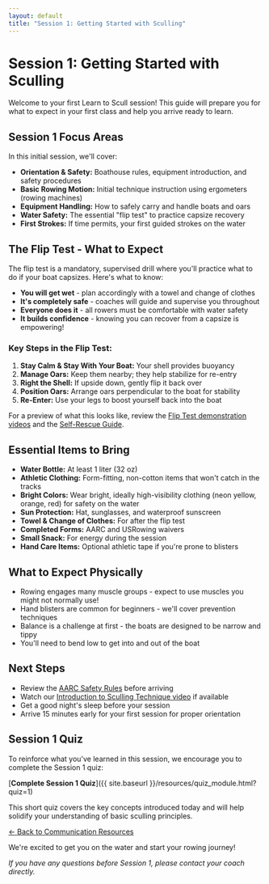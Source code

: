 ```yaml
---
layout: default
title: "Session 1: Getting Started with Sculling"
---
```


# Session 1: Getting Started with Sculling

Welcome to your first Learn to Scull session! This guide will prepare you for what to expect in your first class and help you arrive ready to learn.

## Session 1 Focus Areas

In this initial session, we'll cover:

* **Orientation & Safety:** Boathouse rules, equipment introduction, and safety procedures
* **Basic Rowing Motion:** Initial technique instruction using ergometers (rowing machines)
* **Equipment Handling:** How to safely carry and handle boats and oars
* **Water Safety:** The essential "flip test" to practice capsize recovery
* **First Strokes:** If time permits, your first guided strokes on the water

## The Flip Test - What to Expect

The flip test is a mandatory, supervised drill where you'll practice what to do if your boat capsizes. Here's what to know:

* **You will get wet** - plan accordingly with a towel and change of clothes
* **It's completely safe** - coaches will guide and supervise you throughout
* **Everyone does it** - all rowers must be comfortable with water safety
* **It builds confidence** - knowing you can recover from a capsize is empowering!

### Key Steps in the Flip Test:

1. **Stay Calm & Stay With Your Boat:** Your shell provides buoyancy
2. **Manage Oars:** Keep them nearby; they help stabilize for re-entry
3. **Right the Shell:** If upside down, gently flip it back over
4. **Position Oars:** Arrange oars perpendicular to the boat for stability
5. **Re-Enter:** Use your legs to boost yourself back into the boat

For a preview of what this looks like, review the [Flip Test demonstration videos](https://ilarsf.github.io/aarc_lts/course_materials/learner/QA_Companion.html#videos-tab) and the [Self-Rescue Guide](https://ilarsf.github.io/aarc_lts/course_materials/learner/safety/Self_Rescue_Guide.html).

## Essential Items to Bring

* **Water Bottle:** At least 1 liter (32 oz)
* **Athletic Clothing:** Form-fitting, non-cotton items that won't catch in the tracks
* **Bright Colors:** Wear bright, ideally high-visibility clothing (neon yellow, orange, red) for safety on the water
* **Sun Protection:** Hat, sunglasses, and waterproof sunscreen
* **Towel & Change of Clothes:** For after the flip test
* **Completed Forms:** AARC and USRowing waivers
* **Small Snack:** For energy during the session
* **Hand Care Items:** Optional athletic tape if you're prone to blisters

## What to Expect Physically

* Rowing engages many muscle groups - expect to use muscles you might not normally use!
* Hand blisters are common for beginners - we'll cover prevention techniques
* Balance is a challenge at first - the boats are designed to be narrow and tippy
* You'll need to bend low to get into and out of the boat

## Next Steps

* Review the [AARC Safety Rules](https://ilarsf.github.io/aarc_lts/src/AARC_Safety_Rules.pdf) before arriving
* Watch our [Introduction to Sculling Technique video](https://ilarsf.github.io/aarc_lts/course_materials/learner/QA_Companion.html#videos-tab) if available
* Get a good night's sleep before your session
* Arrive 15 minutes early for your first session for proper orientation

## Session 1 Quiz

To reinforce what you've learned in this session, we encourage you to complete the Session 1 quiz:

[**Complete Session 1 Quiz**]({{ site.baseurl }}/resources/quiz_module.html?quiz=1)

This short quiz covers the key concepts introduced today and will help solidify your understanding of basic sculling principles.

[← Back to Communication Resources](index.html)

We're excited to get you on the water and start your rowing journey!

*If you have any questions before Session 1, please contact your coach directly.*
